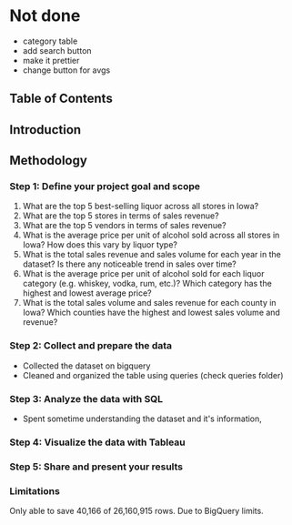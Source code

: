 # Not done

* category table
* add search button
* make it prettier
* change button for avgs

## Table of Contents

## Introduction

## Methodology

### Step 1: Define your project goal and scope

1.	What are the top 5 best-selling liquor across all stores in Iowa?
2.	What are the top 5 stores in terms of sales revenue?
3.	What are the top 5 vendors in terms of sales revenue?
4.	What is the average price per unit of alcohol sold across all stores in Iowa? How does this vary by liquor type?
5.	What is the total sales revenue and sales volume for each year in the dataset? Is there any noticeable trend in sales over time?
6.	What is the average price per unit of alcohol sold for each liquor category (e.g. whiskey, vodka, rum, etc.)? Which category has the highest and lowest average price?
7.	What is the total sales volume and sales revenue for each county in Iowa? Which counties have the highest and lowest sales volume and revenue?

### Step 2: Collect and prepare the data

* Collected the dataset on bigquery
* Cleaned and organized the table using queries (check queries folder)

### Step 3: Analyze the data with SQL
* Spent sometime understanding the dataset and it's information,


### Step 4: Visualize the data with Tableau


### Step 5: Share and present your results

### Limitations
Only able to save 40,166 of 26,160,915 rows. Due to BigQuery limits.
